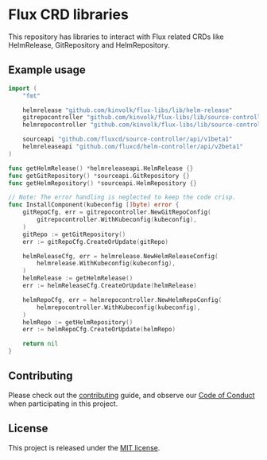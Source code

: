 # Flux CRD libraries

This repository has libraries to interact with Flux related CRDs like HelmRelease, GitRepository and HelmRepository.

## Example usage

```go
import (
	"fmt"

	helmrelease "github.com/kinvolk/flux-libs/lib/helm-release"
	gitrepocontroller "github.com/kinvolk/flux-libs/lib/source-controller/git-repo-controller"
	helmrepocontroller "github.com/kinvolk/flux-libs/lib/source-controller/helm-repo-controller"

	sourceapi "github.com/fluxcd/source-controller/api/v1beta1"
	helmreleaseapi "github.com/fluxcd/helm-controller/api/v2beta1"
)

func getHelmRelease() *helmreleaseapi.HelmRelease {}
func getGitRepository() *sourceapi.GitRepository {}
func getHelmRepository() *sourceapi.HelmRepository {}

// Note: The error handling is neglected to keep the code crisp.
func InstallComponent(kubeconfig []byte) error {
	gitRepoCfg, err = gitrepocontroller.NewGitRepoConfig(
		gitrepocontroller.WithKubeconfig(kubeconfig),
	)
	gitRepo := getGitRepository()
	err := gitRepoCfg.CreateOrUpdate(gitRepo)

	helmReleaseCfg, err = helmrelease.NewHelmReleaseConfig(
		helmrelease.WithKubeconfig(kubeconfig),
	)
	helmRelease := getHelmRelease()
	err := helmReleaseCfg.CreateOrUpdate(helmRelease)

	helmRepoCfg, err = helmrepocontroller.NewHelmRepoConfig(
		helmrepocontroller.WithKubeconfig(kubeconfig),
	)
	helmRepo := getHelmRepository()
	err := helmRepoCfg.CreateOrUpdate(helmRepo)

	return nil
}
```

## Contributing

Please check out the [contributing](./CONTRIBUTING.md) guide, and observe our [Code of Conduct](./CODE_OF_CONDUCT.md) when participating in this project.

## License

 This project is released under the [MIT license](./LICENSE.txt).
